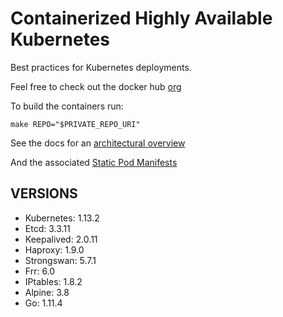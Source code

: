 # Containerized Highly Available Kubernetes

Best practices for Kubernetes deployments.

Feel free to check out the docker hub [org](https://hub.docker.com/u/whisperos)

To build the containers run:

    make REPO="$PRIVATE_REPO_URI"

See the docs for an [architectural overview](https://github.com/WhisperOS/kubes/tree/master/docs)

And the associated [Static Pod Manifests](https://github.com/WhisperOS/kubes/blob/master/docs/kubeconfigs/manifest.yml)

## VERSIONS

  - Kubernetes: 1.13.2
  - Etcd:       3.3.11
  - Keepalived: 2.0.11
  - Haproxy:    1.9.0
  - Strongswan: 5.7.1
  - Frr:        6.0
  - IPtables:   1.8.2
  - Alpine:     3.8
  - Go:         1.11.4
